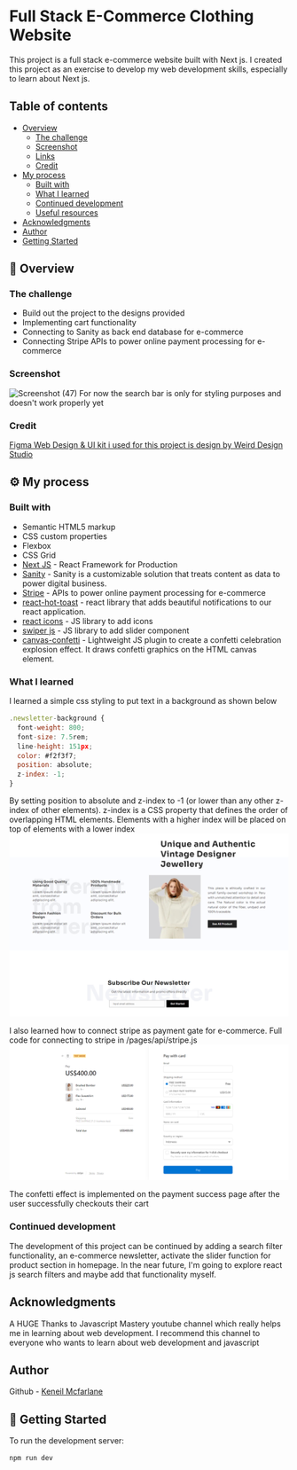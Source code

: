 # Full Stack E-Commerce Clothing Website
This project is a full stack e-commerce website built with Next js. I created this project as an exercise to develop my web development skills, especially to learn about Next js.

## Table of contents

- [Overview](#overview)
  - [The challenge](#the-challenge)
  - [Screenshot](#screenshot)
  - [Links](#links)
  - [Credit](#credit)
- [My process](#my-process)
  - [Built with](#built-with)
  - [What I learned](#what-i-learned)
  - [Continued development](#continued-development)
  - [Useful resources](#useful-resources)
- [Acknowledgments](#acknowledgments)
- [Author](#author)
- [Getting Started](#getting-started)


## 🚨 Overview

### The challenge

- Build out the project to the designs provided
- Implementing cart functionality 
- Connecting to Sanity as back end database for e-commerce
- Connecting Stripe APIs to power online payment processing for e-commerce

### Screenshot
![Screenshot (47)](https://github.com/user-attachments/assets/161b74c8-b9cb-474d-b894-cd4e6e31ac3a)
For now the search bar is only for styling purposes and doesn't work properly yet

### Credit
[Figma Web Design & UI kit i used for this project is design by Weird Design Studio](https://ui8.net/ui-market/products/e-commerce-ui-website-design?status=7)

## ⚙️ My process

### Built with

- Semantic HTML5 markup
- CSS custom properties
- Flexbox
- CSS Grid
- [Next JS](https://nextjs.org/) - React Framework for Production
- [Sanity](https://www.sanity.io/) - Sanity is a customizable solution that treats content as data to power digital business.
- [Stripe](https://stripe.com/en-gb-us) - APIs to power online payment processing for e-commerce
- [react-hot-toast](https://react-hot-toast.com/) - react library that adds beautiful notifications to our react application. 
- [react icons](https://react-icons.github.io/react-icons/) - JS library to add icons
- [swiper js](https://swiperjs.com/) - JS library to add slider component
- [canvas-confetti](https://www.npmjs.com/package/canvas-confetti) - Lightweight JS plugin to create a confetti celebration explosion effect. It draws confetti graphics on the HTML canvas element. 

### What I learned

I learned a simple css styling to put text in a background as shown below
```js
.newsletter-background {
  font-weight: 800;
  font-size: 7.5rem;
  line-height: 151px;
  color: #f2f3f7;
  position: absolute;
  z-index: -1;
}
```
By setting position to absolute and z-index to -1 (or lower than any other z-index of other elements).
z-index is a CSS property that defines the order of overlapping HTML elements. Elements with a higher index will be placed on top of elements with a lower index
![adding text as background](./src/assets/middle-section.png)

I also learned how to connect stripe as payment gate for e-commerce. Full code for connecting to stripe in /pages/api/stripe.js
![payment with stripe](./src/assets/payment.png)

The confetti effect is implemented on the payment success page after the user successfully checkouts their cart


### Continued development
The development of this project can be continued by adding a search filter functionality, an e-commerce newsletter, activate the slider function for product section in homepage. In the near future, I'm going to explore react js search filters and maybe add that functionality myself.


## Acknowledgments

A HUGE Thanks to Javascript Mastery youtube channel which really helps me in learning about web development. I recommend this channel to everyone who wants to learn about web development and javascript

## Author
Github - [Keneil Mcfarlane](https://github.com/Keneilmcfarlane)

## 🤸 Getting Started

To run the development server:

```bash
npm run dev
```
